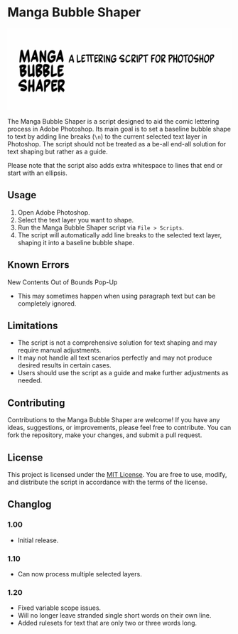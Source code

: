 # Manga Bubble Shaper

![](https://github.com/Codecy2160/manga-bubble-shaper/blob/master/header.gif)

The Manga Bubble Shaper is a script designed to aid the comic lettering process in Adobe Photoshop. Its main goal is to set a baseline bubble shape to text by adding line breaks (`\n`) to the current selected text layer in Photoshop. The script should not be treated as a be-all end-all solution for text shaping but rather as a guide.

Please note that the script also adds extra whitespace to lines that end or start with an ellipsis.

## Usage

1. Open Adobe Photoshop.
2. Select the text layer you want to shape.
3. Run the Manga Bubble Shaper script via ```File > Scripts```.
4. The script will automatically add line breaks to the selected text layer, shaping it into a baseline bubble shape.

## Known Errors

New Contents Out of Bounds Pop-Up
- This may sometimes happen when using paragraph text but can be completely ignored.

## Limitations

- The script is not a comprehensive solution for text shaping and may require manual adjustments.
- It may not handle all text scenarios perfectly and may not produce desired results in certain cases.
- Users should use the script as a guide and make further adjustments as needed.

## Contributing

Contributions to the Manga Bubble Shaper are welcome! If you have any ideas, suggestions, or improvements, please feel free to contribute. You can fork the repository, make your changes, and submit a pull request.

## License

This project is licensed under the [MIT License](LICENSE). You are free to use, modify, and distribute the script in accordance with the terms of the license.

## Changlog

### 1.00
- Initial release.

### 1.10 
- Can now process multiple selected layers.

### 1.20
- Fixed variable scope issues.
- Will no longer leave stranded single short words on their own line.
- Added rulesets for text that are only two or three words long.